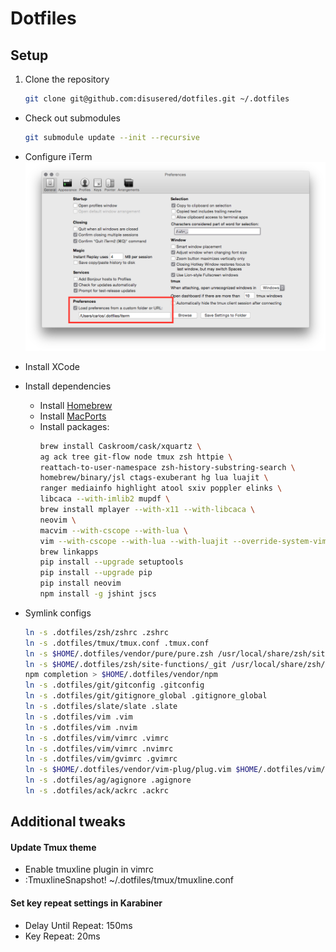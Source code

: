 # Dotfiles

## Setup

1. Clone the repository
    ```bash
    git clone git@github.com:disusered/dotfiles.git ~/.dotfiles
    ```

- Check out submodules
    ```bash
    git submodule update --init --recursive
    ```

- Configure iTerm
  ![iTerm2 Configuration](https://raw.githubusercontent.com/disusered/dotfiles/docs/images/iterm.png "iTerm2 Configuration")

- Install XCode

- Install dependencies
  - Install [Homebrew](http://brew.sh/)
  - Install [MacPorts](https://www.macports.org/install.php)
  - Install packages:
      ```bash
      brew install Caskroom/cask/xquartz \
      ag ack tree git-flow node tmux zsh httpie \
      reattach-to-user-namespace zsh-history-substring-search \
      homebrew/binary/jsl ctags-exuberant hg lua luajit \
      ranger mediainfo highlight atool sxiv poppler elinks \
      libcaca --with-imlib2 mupdf \
      brew install mplayer --with-x11 --with-libcaca \
      neovim \
      macvim --with-cscope --with-lua \
      vim --with-cscope --with-lua --with-luajit --override-system-vim \
      brew linkapps
      pip install --upgrade setuptools
      pip install --upgrade pip
      pip install neovim
      npm install -g jshint jscs
      ```

- Symlink configs
    ```bash
    ln -s .dotfiles/zsh/zshrc .zshrc
    ln -s .dotfiles/tmux/tmux.conf .tmux.conf
    ln -s $HOME/.dotfiles/vendor/pure/pure.zsh /usr/local/share/zsh/site-functions/prompt_pure_setup
    ln -s $HOME/.dotfiles/zsh/site-functions/_git /usr/local/share/zsh/site-functions/
    npm completion > $HOME/.dotfiles/vendor/npm
    ln -s .dotfiles/git/gitconfig .gitconfig
    ln -s .dotfiles/git/gitignore_global .gitignore_global
    ln -s .dotfiles/slate/slate .slate
    ln -s .dotfiles/vim .vim
    ln -s .dotfiles/vim .nvim
    ln -s .dotfiles/vim/vimrc .vimrc
    ln -s .dotfiles/vim/vimrc .nvimrc
    ln -s .dotfiles/vim/gvimrc .gvimrc
    ln -s $HOME/.dotfiles/vendor/vim-plug/plug.vim $HOME/.dotfiles/vim/autoload/plug.vim
    ln -s .dotfiles/ag/agignore .agignore
    ln -s .dotfiles/ack/ackrc .ackrc
    ```

## Additional tweaks

#### Update Tmux theme
- Enable tmuxline plugin in vimrc
- :TmuxlineSnapshot! ~/.dotfiles/tmux/tmuxline.conf

#### Set key repeat settings in Karabiner
- Delay Until Repeat: 150ms
- Key Repeat: 20ms
